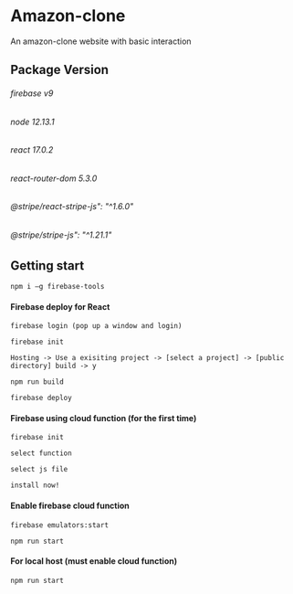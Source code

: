 # Amazon-clone
An amazon-clone website with basic interaction

## Package Version
###### firebase v9
###### node 12.13.1
###### react 17.0.2
###### react-router-dom 5.3.0
###### @stripe/react-stripe-js": "^1.6.0"
###### @stripe/stripe-js": "^1.21.1"

## Getting start

`npm i –g firebase-tools`

#### Firebase deploy for React

`firebase login (pop up a window and login)`

`firebase init`

`Hosting -> Use a exisiting project -> [select a project] -> [public directory] build -> y`

`npm run build`

`firebase deploy`



#### Firebase using cloud function (for the first time)
`firebase init`

`select function`

`select js file`

`install now!`



#### Enable firebase cloud function
`firebase emulators:start`

`npm run start`



#### For local host (must enable cloud function)
`npm run start`

